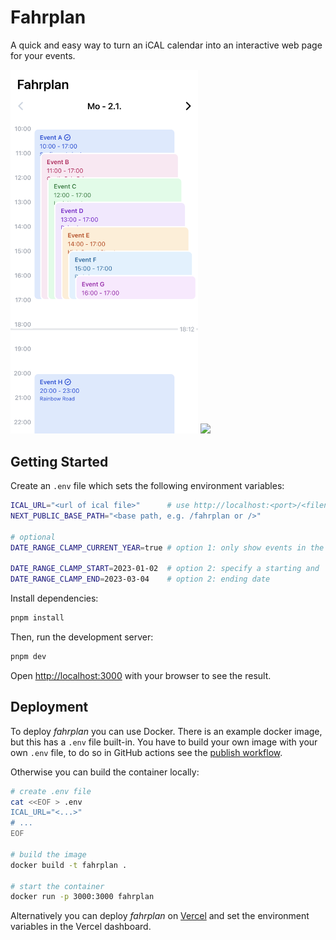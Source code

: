 # Fahrplan

A quick and easy way to turn an iCAL calendar into an interactive web page for your events.

<img src="./.github/assets/screenshot.png" width="300" /> <img src="./.github/assets/demo.gif" width="300" />

## Getting Started

Create an `.env` file which sets the following environment variables:

```bash
ICAL_URL="<url of ical file>"      # use http://localhost:<port>/<filename>.ics for a local file (public/; only works with the dev server)
NEXT_PUBLIC_BASE_PATH="<base path, e.g. /fahrplan or />"

# optional
DATE_RANGE_CLAMP_CURRENT_YEAR=true # option 1: only show events in the current year

DATE_RANGE_CLAMP_START=2023-01-02  # option 2: specify a starting and
DATE_RANGE_CLAMP_END=2023-03-04    # option 2: ending date
```

Install dependencies:

```bash
pnpm install
```

Then, run the development server:

```bash
pnpm dev
```

Open [http://localhost:3000](http://localhost:3000) with your browser to see the result.


## Deployment

To deploy *fahrplan* you can use Docker.
There is an example docker image, but this has a `.env` file built-in.
You have to build your own image with your own `.env` file, to do so in GitHub actions see the [publish workflow](./.github/workflows/publish.yml).

Otherwise you can build the container locally:

```bash
# create .env file
cat <<EOF > .env
ICAL_URL="<...>"
# ...
EOF

# build the image
docker build -t fahrplan .

# start the container
docker run -p 3000:3000 fahrplan
```

Alternatively you can deploy *fahrplan* on [Vercel](https://vercel.com/) and set the environment variables in the Vercel dashboard.
